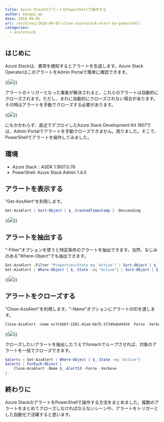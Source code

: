 ```yaml
---
title: Azure StackのアラートをPowerShellで操作する
author: kongou_ae
date: 2018-09-05
url: /archives/2018-09-05-close-azurestack-alert-by-powershell
categories:
  - azurestack
---
```


## はじめに

Azure Stackは、異常を検知するとアラートを生成します。Azure Stack OperatorはこのアラートをAdmin Portalで簡単に確認できます。

{{<img src="./../../images/2018-0905-001.png">}}

アラートのトリガーとなった事象が解決されると、これらのアラートは自動的にクローズされます。ただし、まれに自動的にクローズされない場合があります。その時はアラートを手動でクローズする必要があります。

{{<img src="./../../images/2018-0905-002.png">}}

にもかかわらず、直近でデプロイしたAzure Stack Development Kit 1807では、Admin Portalでアラートを手動クローズできません。困りました。そこで、PowerShellでアラートを操作してみました。

## 環境

- Azure Stack：ASDK 1.1807.0.76
- PowerShell: Azure Stack Admin 1.4.0

## アラートを表示する

"Get-AzsAlert"を利用します。

```PowerShell
Get-AzsAlert | Sort-Object { $_.CreatedTimestamp } -Descending
```

{{<img src="./../../images/2018-0905-003.png">}}

## アラートを抽出する

"-Filter"オプションを使うと特定条件のアラートを抽出できます。当然、なじみのある"Where-Object"でも抽出できます。

```PowerShell
Get-AzsAlert -Filter "Properties/State eq 'Active'" | Sort-Object { $_.CreatedTimestamp } -Descending
Get-AzsAlert | Where-Object { $_.State -eq "Active"} | Sort-Object { $_.CreatedTimestamp } -Descending
```

{{<img src="./../../images/2018-0905-004.png">}}

## アラートをクローズする

"Close-AzsAlert"を利用します。"-Name"オプションにアラートのIDを渡します。

```PowerShell
Close-AzsAlert -name ec7cbbb7-1581-41ad-bb75-37349abd4434 -Force -Verbose
```

{{<img src="./../../images/2018-0905-005.png">}}

クローズしたいアラートを抽出したうえでforeachでループさせれば、対象のアラートを一括でクローズできます。


```Powershell
$alerts = Get-AzsAlert | Where-Object { $_.State -eq "Active"} 
$alerts | ForEach-Object {
    Close-AzsAlert -Name $_.AlertId -Force -Verbose
}
```

## 終わりに

Azure StackのアラートをPowerShellで操作する方法をまとめました。複数のアラートをまとめてクローズしなければならないシーンや、アラートをトリガーとした自動化で活躍すると思います。
